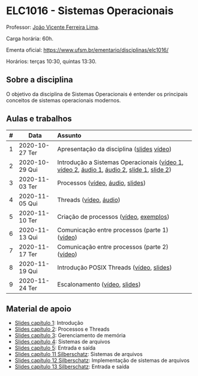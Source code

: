 # ELC1016 - Sistemas Operacionais

Professor: [João Vicente Ferreira Lima](http://www.inf.ufsm.br/~jvlima).

Carga horária: 60h.

Ementa oficial: https://www.ufsm.br/ementario/disciplinas/elc1016/

Horários: terças 10:30, quintas 13:30.

## Sobre a disciplina

O objetivo da disciplina de Sistemas Operacionais é entender os principais conceitos de sistemas operacionais modernos.

## Aulas e trabalhos

|  # | Data             | Assunto          |
|---:|------------------|:-----------------|
|  1 | 2020-10-27 Ter   | Apresentação da disciplina ([slides](https://docs.google.com/presentation/d/1B6gwQ2h22Dl3I2bYY4zFY8JV4z8batjURPjUjsYTaHU/edit?usp=sharing) [vídeo](https://youtu.be/c1Ab_YXKn00))   |
|  2 | 2020-10-29 Qui   | Introdução a Sistemas Operacionais ([vídeo 1](https://youtu.be/7KsHiozYhv4), [vídeo 2](https://youtu.be/DmxuID5tytE), [áudio 1](https://drive.google.com/file/d/1TKn-5udiXFnrsbpZvdwcxtR2AEj1Rly7/view?usp=sharing), [áudio 2](https://drive.google.com/file/d/1iuoUs5tFJGGppZKFrqYhiAFvOd9qIzmd/view?usp=sharing), [slide 1](https://drive.google.com/file/d/1BQPPeJmC0gmnA5f-5WTr5sE5s3Sq8nUt/view?usp=sharing), [slide 2](./aulas/02_introducao/1_introduction.pdf)) |
|  3 | 2020-11-03 Ter   |  Processos ([vídeo](https://youtu.be/3BqGeD5ikzM), [áudio](https://drive.google.com/file/d/17OYRc-YYKoUzHL9dyVCaYfCBcOwyefJw/view?usp=sharing), [slides](https://drive.google.com/file/d/1KoKli1WBU3kgKEERlRAZzZ_XNDRqa5BH/view?usp=sharing)) |
|  4 | 2020-11-05 Qui   | Threads ([vídeo](https://youtu.be/eePJ9G7YKN0), [áudio](https://drive.google.com/file/d/1FMir345C6eAhp3UziT86DAevhjbr0CtY/view?usp=sharing)) |
|  5 | 2020-11-10 Ter   | Criação de processos ([vídeo](https://youtu.be/NZRuGDsEruA), [exemplos](./aulas/05_fork))         |
|  6 | 2020-11-13 Qui   |  Comunicação entre processos (parte 1) ([vídeo](https://youtu.be/VAjdkpWYcA4)) |
|   7 | 2020-11-17 Ter  | Comunicação entre processos (parte 2) ([vídeo](https://youtu.be/OQQd6BOuc1k))  |
| 8 | 2020-11-19  Qui  | Introdução POSIX Threads ([vídeo](https://youtu.be/GAckKe92lUA), [slides](./aulas/08_pthreads/08_pthreads.pdf)) |
| 9 | 2020-11-24 Ter   | Escalonamento ([vídeo](https://youtu.be/VldbYq4lHfA), [slides](https://docs.google.com/presentation/d/1B6gwQ2h22Dl3I2bYY4zFY8JV4z8batjURPjUjsYTaHU/edit?usp=sharing))


## Material de apoio

- [Slides capítulo 1](https://drive.google.com/file/d/1BQPPeJmC0gmnA5f-5WTr5sE5s3Sq8nUt/view?usp=sharing): Introdução
- [Slides capítulo 2](https://drive.google.com/file/d/1KoKli1WBU3kgKEERlRAZzZ_XNDRqa5BH/view?usp=sharing): Processos e Threads
- [Slides capítulo 3](https://drive.google.com/file/d/1iSH2DhJNBZ_tV6JtFrHQS4n3s3vFKHyL/view?usp=sharing): Gerenciamento de memória
- [Slides capítulo 4](https://drive.google.com/file/d/1XmX95IFH7D4HWaguTZauQpNFryhk-lqA/view?usp=sharing): Sistemas de arquivos
- [Slides capítulo 5](https://drive.google.com/file/d/1RPJk9OhxFDr_X3qtJ9AjnYETPCwzgXCP/view?usp=sharing): Entrada e saída
- [Slides capítulo 11 Silberschatz](https://drive.google.com/file/d/1udKscXJOB5hMDhqYBYy1foB5Yioyru-b/view?usp=sharing): Sistemas de arquivos
- [Slides capítulo 12 Silberschatz](https://drive.google.com/file/d/1vL4Imp_ft9uRjMJJoHqGIck_3FbniFjo/view?usp=sharing): Implementação de sistemas de arquivos
- [Slides capítulo 13 Silberschatz](https://drive.google.com/file/d/1qzw-pBHNdu0yEqV4txA9hibB5XwfU7Ar/view?usp=sharing): Entrada e saída